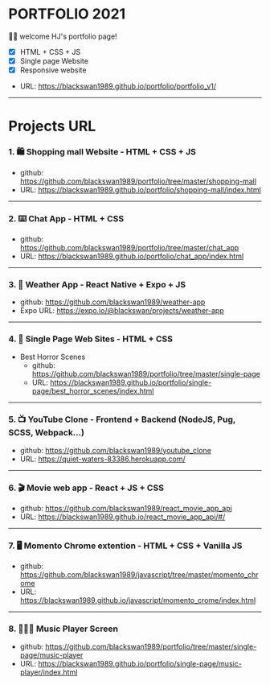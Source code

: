# PORTFOLIO 2021

🥳🥳 welcome HJ's portfolio page!

- [x] HTML + CSS + JS
- [x] Single page Website
- [x] Responsive website

- URL: https://blackswan1989.github.io/portfolio/portfolio_v1/

---

# Projects URL

### 1. 🛍 Shopping mall Website - HTML + CSS + JS

- github: https://github.com/blackswan1989/portfolio/tree/master/shopping-mall
- URL: https://blackswan1989.github.io/portfolio/shopping-mall/index.html

---

### 2. ⌨️ Chat App - HTML + CSS

- github: https://github.com/blackswan1989/portfolio/tree/master/chat_app
- URL: https://blackswan1989.github.io/portfolio/chat_app/index.html

---

### 3. 📱 Weather App - React Native + Expo + JS

- github: https://github.com/blackswan1989/weather-app
- Expo URL: https://expo.io/@blackswan/projects/weather-app

---

### 4. 🌆 Single Page Web Sites - HTML + CSS

- Best Horror Scenes
  - github: https://github.com/blackswan1989/portfolio/tree/master/single-page
  - URL: https://blackswan1989.github.io/portfolio/single-page/best_horror_scenes/index.html

---

### 5. 📺 YouTube Clone - Frontend + Backend (NodeJS, Pug, SCSS, Webpack...)

- github: https://github.com/blackswan1989/youtube_clone
- URL: https://quiet-waters-83386.herokuapp.com/

---

### 6. 🎬 Movie web app - React + JS + CSS

- github: https://github.com/blackswan1989/react_movie_app_api
- URL: https://blackswan1989.github.io/react_movie_app_api/#/

---

### 7. 🖥 Momento Chrome extention - HTML + CSS + Vanilla JS

- github: https://github.com/blackswan1989/javascript/tree/master/momento_chrome
- URL: https://blackswan1989.github.io/javascript/momento_crome/index.html

---

### 8. 👩🏼‍🎤 Music Player Screen

- github: https://github.com/blackswan1989/portfolio/tree/master/single-page/music-player
- URL: https://blackswan1989.github.io/portfolio/single-page/music-player/index.html
